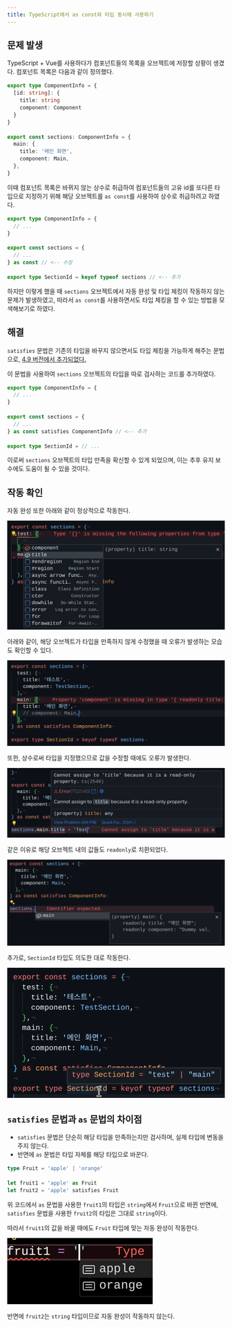 ```yaml
---
title: TypeScript에서 as const와 타입 동시에 사용하기
---
```


## 문제 발생

TypeScript + Vue를 사용하다가 컴포넌트들의 목록을 오브젝트에 저장할 상황이 생겼다.
컴포넌트 목록은 다음과 같이 정의했다.

```typescript
export type ComponentInfo = {
  [id: string]: {
    title: string
    component: Component
  }
}

export const sections: ComponentInfo = {
  main: {
    title: '메인 화면',
    component: Main,
  },
}
```

이때 컴포넌트 목록은 바뀌지 않는 상수로 취급하여 컴포넌트들의 고유 id를 또다른 타입으로 지정하기 위해 해당 오브젝트를 `as const`를 사용하여 상수로 취급하려고 하였다.

```typescript
export type ComponentInfo = {
  // ...
}

export const sections = {
  // ...
} as const // <-- 수정

export type SectionId = keyof typeof sections // <-- 추가
```

하지만 이렇게 했을 때 `sections` 오브젝트에서 자동 완성 및 타입 체킹이 작동하지 않는 문제가 발생하였고, 따라서 `as const`를 사용하면서도 타입 체킹을 할 수 있는 방법을 모색해보기로 하였다.

## 해결

`satisfies` 문법은 기존의 타입을 바꾸지 않으면서도 타입 체킹을 가능하게 해주는 문법으로, [4.9 버전에서 추가되었다.](https://www.typescriptlang.org/docs/handbook/release-notes/typescript-4-9.html)

이 문법을 사용하여 `sections` 오브젝트의 타입을 따로 검사하는 코드를 추가하였다.

```typescript
export type ComponentInfo = {
  // ...
}

export const sections = {
  // ...
} as const satisfies ComponentInfo // <-- 추가

export type SectionId = // ...
```

이로써 `sections` 오브젝트의 타입 만족을 확신할 수 있게 되었으며, 이는 추후 유지 보수에도 도움이 될 수 있을 것이다.

## 작동 확인

자동 완성 또한 아래와 같이 정상적으로 작동한다.

![자동 완성이 작동하는 모습](./assets/autocompletion-with-as-const.png)

아래와 같이, 해당 오브젝트가 타입을 만족하지 않게 수정했을 때 오류가 발생하는 모습도 확인할 수 있다.

![타입을 만족하지 않게 수정했을 때 오류가 발생하는 모습](./assets/type-error.png)

또한, 상수로써 타입을 지정했으므로 값을 수정할 때에도 오류가 발생한다.

![값 수정 시 오류가 발생하는 모습](./assets/cant-modify-with-as-const.png)

같은 이유로 해당 오브젝트 내의 값들도 `readonly`로 치환되었다.

![`readonly`로 값이 바뀐 모습](./assets/readonly-value-with-as-const.png)

추가로, `SectionId` 타입도 의도한 대로 작동한다.

![`SectionId` 타입이 작동하는 모습](./assets/sectionid-type.png)

## `satisfies` 문법과 `as` 문법의 차이점

- `satisfies` 문법은 단순히 해당 타입을 만족하는지만 검사하며, 실제 타입에 변동을 주지 않는다.
- 반면에 `as` 문법은 타입 자체를 해당 타입으로 바꾼다.

```typescript
type Fruit = 'apple' | 'orange'

let fruit1 = 'apple' as Fruit
let fruit2 = 'apple' satisfies Fruit
```

위 코드에서 `as` 문법을 사용한 `fruit1`의 타입은 `string`에서 `Fruit`으로 바뀐 반면에,
`satisfies` 문법을 사용한 `fruit2`의 타입은 그대로 `string`이다.

따라서 `fruit1`의 값을 바꿀 때에도 `Fruit` 타입에 맞는 자동 완성이 작동한다.

![`fruit1`의 값을 바꿀 때 자동 완성이 작동하는 모습](./assets/as-autocompletion.png)

반면에 `fruit2`는 `string` 타입이므로 자동 완성이 작동하지 않는다.

